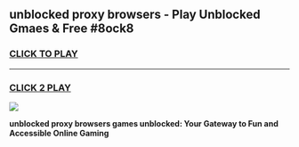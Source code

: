 
## unblocked proxy browsers - Play Unblocked Gmaes & Free #8ock8
<h3>
<a href="https://news.freeplayer.one?title=unblocked_proxy_browsers&ref=24F">CLICK TO PLAY</a></h3>
<hr>

<h3>
<a href="https://news.freeplayer.one?title=unblocked_proxy_browsers&ref=24F">CLICK 2 PLAY</a>
  
</h3>

<a href="https://news.freeplayer.one?title=unblocked_proxy_browsers&ref=24F/"><img src="https://clearcache.store/games.png"></a>


**unblocked proxy browsers games unblocked: Your Gateway to Fun and Accessible Online Gaming**
